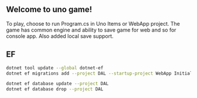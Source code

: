 ## Welcome to uno game!

To play, choose to run Program.cs in Uno Items or WebApp project.
The game has common engine and ability to save game for web and so for console app.
Also added local save support.


## EF

~~~bash
dotnet tool update --global dotnet-ef
dotnet ef migrations add --project DAL --startup-project WebApp InitialCreate

dotnet ef database update --project DAL
dotnet ef database drop --project DAL
~~~
